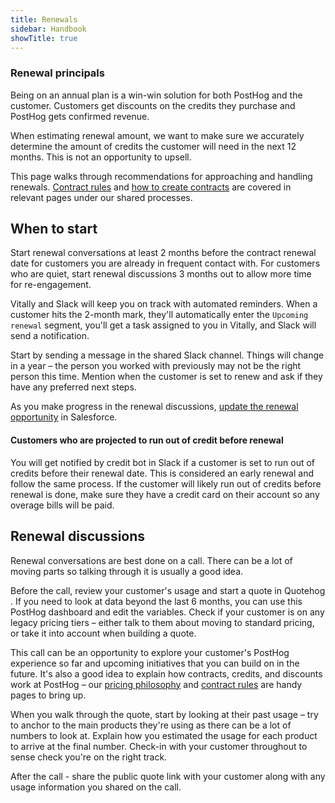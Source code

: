 ```yaml
---
title: Renewals
sidebar: Handbook
showTitle: true
---
```


### Renewal principals
Being on an annual plan is a win-win solution for both PostHog and the customer. Customers get discounts on the credits they purchase and PostHog gets confirmed revenue.

When estimating renewal amount, we want to make sure we accurately determine the amount of credits the customer will need in the next 12 months. This is not an opportunity to upsell.

This page walks through recommendations for approaching and handling renewals. [Contract rules](/handbook/growth/sales/contract-rules) and [how to create contracts](/handbook/growth/sales/contracts) are covered in relevant pages under our shared processes. 

## When to start
Start renewal conversations at least 2 months before the contract renewal date for customers you are already in frequent contact with. For customers who are quiet, start renewal discussions 3 months out to allow more time for re-engagement.

Vitally and Slack will keep you on track with automated reminders. When a customer hits the 2-month mark, they'll automatically enter the `Upcoming renewal` segment, you'll get a task assigned to you in Vitally, and Slack will send a notification.

Start by sending a message in the shared Slack channel. Things will change in a year – the person you worked with previously may not be the right person this time. Mention when the customer is set to renew and ask if they have any preferred next steps.

As you make progress in the renewal discussions, [update the renewal opportunity](/handbook/growth/sales/crm#renewal-pipeline) in Salesforce. 

#### Customers who are projected to run out of credit before renewal
You will get notified by credit bot in Slack if a customer is set to run out of credits before their renewal date. This is considered an early renewal and follow the same process. If the customer will likely run out of credits before renewal is done, make sure they have a credit card on their account so any overage bills will be paid.

## Renewal discussions
Renewal conversations are best done on a call. There can be a lot of moving parts so talking through it is usually a good idea. 

Before the call, review your customer's usage and start a quote in <PrivateLink url="https://quote.posthog.com/"> Quotehog </PrivateLink>. If you need to look at data beyond the last 6 months, you can use <PrivateLink url="https://us.posthog.com/project/2/dashboard/374922"> this PostHog dashboard </PrivateLink> and edit the variables. Check if your customer is on any legacy pricing tiers – either talk to them about moving to standard pricing, or take it into account when building a quote. 

This call can be an opportunity to explore your customer's PostHog experience so far and upcoming initiatives that you can build on in the future. It's also a good idea to explain how contracts, credits, and discounts work at PostHog – our [pricing philosophy](/pricing/philosophy) and [contract rules](/handbook/growth/sales/contract-rules) are handy pages to bring up.

When you walk through the quote, start by looking at their past usage – try to anchor to the main products they're using as there can be a lot of numbers to look at. Explain how you estimated the usage for each product to arrive at the final number. Check-in with your customer throughout to sense check you're on the right track.

After the call - share the public quote link with your customer along with any usage information you shared on the call. 